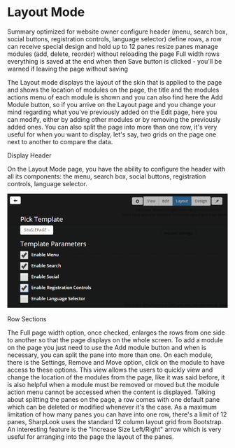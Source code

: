 # Layout Mode

Summary
optimized for website owner
configure header (menu, search box, social buttons, registration controls, language selector)
define rows, a row can receive special design and hold up to 12 panes
resize panes
manage modules (add, delete, reorder) without reloading the page
Full width rows
everything is saved at the end when then Save button is clicked - you'll be warned if leaving the page without saving

The Layout mode displays the layout of the skin that is applied to the page and shows the location of modules on the page, the title and the modules actions menu of each module is shown and you can also find here the Add Module button, so if you arrive on the Layout page and you change your mind regarding what you've previously added on the Edit page, here you can modify, either by adding other modules or by removing the previously added ones. You can also split the page into more than one row, it's very useful for when you want to display, let's say, two grids on the page one next to another to compare the data. 

Display Header

On the Layout Mode page, you have the ability to configure the header with all its components: the menu, search box, social buttons, registration controls, language selector. 

![](header.png)

Row Sections

The Full page width option, once checked, enlarges the rows from one side to another so that the page displays on the whole screen. To add a module on the page you just need to use the Add module button and when is necessary, you can split the pane into more than one. On each module, there is the Settings, Remove and Move option, click on the module to have access to these options. 
This view allows the users to quickly view and change the location of the modules from the page, like it was said before, it is also helpful when a module must be removed or moved but the module action menu cannot be accessed when the content is displayed. Talking about splitting the panes on the page, a row comes with one default pane which can be deleted or modified whenever it's the case. As a maximum limitation of how many panes you can have into one row, there's a limit of 12 panes, SharpLook uses the standard 12 column layout grid from Bootstrap. An interesting feature is the "Increase Size Left/Right" arrow which is very useful for arranging into the page the layout of the panes. 

